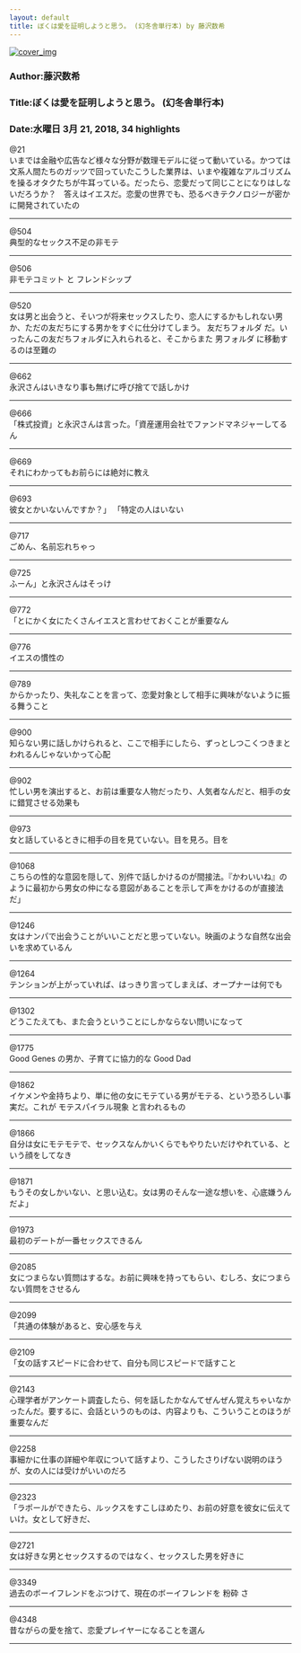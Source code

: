 ```yaml
---
layout: default
title: ぼくは愛を証明しようと思う。 (幻冬舎単行本) by 藤沢数希
---
```


[![cover_img](http://images-jp.amazon.com/images/P/B011N3EFRQ.09.MZZZZZZZ.jpg)](https://www.amazon.co.jp/dp/B011N3EFRQ)  
### Author:藤沢数希  
### Title:ぼくは愛を証明しようと思う。 (幻冬舎単行本)  
### Date:水曜日 3月 21, 2018, 34 highlights
  
@21  
いまでは金融や広告など様々な分野が数理モデルに従って動いている。かつては文系人間たちのガッツで回っていたこうした業界は、いまや複雑なアルゴリズムを操るオタクたちが牛耳っている。だったら、恋愛だって同じことになりはしないだろうか？　答えはイエスだ。恋愛の世界でも、恐るべきテクノロジーが密かに開発されていたの  
****
  
@504  
典型的なセックス不足の非モテ  
****
  
@506  
非モテコミット と フレンドシップ  
****
  
@520  
女は男と出会うと、そいつが将来セックスしたり、恋人にするかもしれない男か、ただの友だちにする男かをすぐに仕分けてしまう。 友だちフォルダ だ。いったんこの友だちフォルダに入れられると、そこからまた 男フォルダ に移動するのは至難の  
****
  
@662  
永沢さんはいきなり事も無げに呼び捨てで話しかけ  
****
  
@666  
「株式投資」と永沢さんは言った。「資産運用会社でファンドマネジャーしてるん  
****
  
@669  
それにわかってもお前らには絶対に教え  
****
  
@693  
彼女とかいないんですか？」 「特定の人はいない  
****
  
@717  
ごめん、名前忘れちゃっ  
****
  
@725  
ふーん」と永沢さんはそっけ  
****
  
@772  
「とにかく女にたくさんイエスと言わせておくことが重要なん  
****
  
@776  
イエスの慣性の  
****
  
@789  
からかったり、失礼なことを言って、恋愛対象として相手に興味がないように振る舞うこと  
****
  
@900  
知らない男に話しかけられると、ここで相手にしたら、ずっとしつこくつきまとわれるんじゃないかって心配  
****
  
@902  
忙しい男を演出すると、お前は重要な人物だったり、人気者なんだと、相手の女に錯覚させる効果も  
****
  
@973  
女と話しているときに相手の目を見ていない。目を見ろ。目を  
****
  
@1068  
こちらの性的な意図を隠して、別件で話しかけるのが間接法。『かわいいね』のように最初から男女の仲になる意図があることを示して声をかけるのが直接法だ」  
****
  
@1246  
女はナンパで出会うことがいいことだと思っていない。映画のような自然な出会いを求めているん  
****
  
@1264  
テンションが上がっていれば、はっきり言ってしまえば、オープナーは何でも  
****
  
@1302  
どうこたえても、また会うということにしかならない問いになって  
****
  
@1775  
Good Genes の男か、子育てに協力的な Good Dad  
****
  
@1862  
イケメンや金持ちより、単に他の女にモテている男がモテる、という恐ろしい事実だ。これが モテスパイラル現象 と言われるもの  
****
  
@1866  
自分は女にモテモテで、セックスなんかいくらでもやりたいだけやれている、という顔をしてなき  
****
  
@1871  
もうその女しかいない、と思い込む。女は男のそんな一途な想いを、心底嫌うんだよ」  
****
  
@1973  
最初のデートが一番セックスできるん  
****
  
@2085  
女につまらない質問はするな。お前に興味を持ってもらい、むしろ、女につまらない質問をさせるん  
****
  
@2099  
「共通の体験があると、安心感を与え  
****
  
@2109  
「女の話すスピードに合わせて、自分も同じスピードで話すこと  
****
  
@2143  
心理学者がアンケート調査したら、何を話したかなんてぜんぜん覚えちゃいなかったんだ。要するに、会話というのものは、内容よりも、こういうことのほうが重要なんだ  
****
  
@2258  
事細かに仕事の詳細や年収について話すより、こうしたさりげない説明のほうが、女の人には受けがいいのだろ  
****
  
@2323  
「ラポールができたら、ルックスをすこしほめたり、お前の好意を彼女に伝えていけ。女として好きだ、  
****
  
@2721  
女は好きな男とセックスするのではなく、セックスした男を好きに  
****
  
@3349  
過去のボーイフレンドをぶつけて、現在のボーイフレンドを 粉砕 さ  
****
  
@4348  
昔ながらの愛を捨て、恋愛プレイヤーになることを選ん  
****
